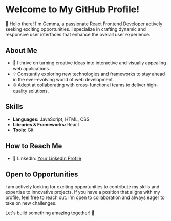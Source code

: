# Welcome to My GitHub Profile!

👋 Hello there! I'm Gemma, a passionate React Frontend Developer actively seeking exciting opportunities. I specialize in crafting dynamic and responsive user interfaces that enhance the overall user experience. 

## About Me

- 🚀 I thrive on turning creative ideas into interactive and visually appealing web applications.
- 💡 Constantly exploring new technologies and frameworks to stay ahead in the ever-evolving world of web development.
- 🌐 Adept at collaborating with cross-functional teams to deliver high-quality solutions.

## Skills

- **Languages:** JavaScript, HTML, CSS
- **Libraries & Frameworks:** React
- **Tools:** Git

## How to Reach Me

- 💼 LinkedIn: [Your LinkedIn Profile](https://www.linkedin.com/in/gemma-tuck-b10468226/)

## Open to Opportunities

I am actively looking for exciting opportunities to contribute my skills and expertise to innovative projects. If you have a position that aligns with my profile, feel free to reach out. I'm open to collaboration and always eager to take on new challenges.

Let's build something amazing together! 🚀

